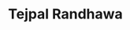 ---
type: "member"
layout: "team"
title: "Tejpal Randhawa"
publish_name: "Tejpal Randhawa"
bg_image: ""
photo: ""
lab_position: "Undergrad Student"
lab_group: "Alumni"
status: "alumni"
---
